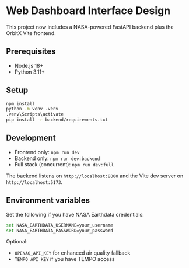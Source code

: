 # Web Dashboard Interface Design

This project now includes a NASA-powered FastAPI backend plus the OrbitX Vite frontend.

## Prerequisites

- Node.js 18+
- Python 3.11+

## Setup

```bash
npm install
python -m venv .venv
.venv\Scripts\activate
pip install -r backend/requirements.txt
```

## Development

- Frontend only: `npm run dev`
- Backend only: `npm run dev:backend`
- Full stack (concurrent): `npm run dev:full`

The backend listens on `http://localhost:8000` and the Vite dev server on `http://localhost:5173`.

## Environment variables

Set the following if you have NASA Earthdata credentials:

```bash
set NASA_EARTHDATA_USERNAME=your_username
set NASA_EARTHDATA_PASSWORD=your_password
```

Optional:

- `OPENAQ_API_KEY` for enhanced air quality fallback
- `TEMPO_API_KEY` if you have TEMPO access

